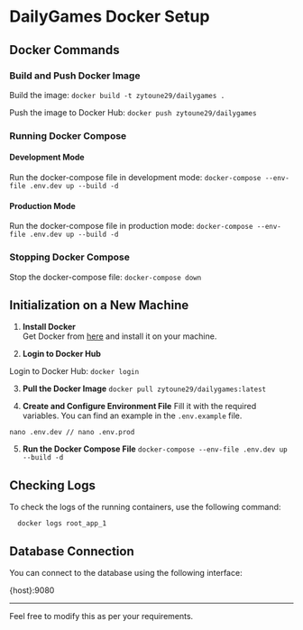 # DailyGames Docker Setup

## Docker Commands

### Build and Push Docker Image

Build the image:
``
docker build -t zytoune29/dailygames .
``

Push the image to Docker Hub:
``
docker push zytoune29/dailygames
``

### Running Docker Compose

#### Development Mode

Run the docker-compose file in development mode:
``
docker-compose --env-file .env.dev up --build -d
``
#### Production Mode
Run the docker-compose file in production mode:
``
docker-compose --env-file .env.dev up --build -d
``

### Stopping Docker Compose
    
Stop the docker-compose file:
``
docker-compose down
``

## Initialization on a New Machine

1. **Install Docker**  
   Get Docker from [here](https://www.docker.com/products/docker-desktop) and install it on your machine.

2. **Login to Docker Hub**

Login to Docker Hub:
``
docker login
``

3. **Pull the Docker Image**
``
docker pull zytoune29/dailygames:latest
``

4. **Create and Configure Environment File**
Fill it with the required variables. You can find an example in the `.env.example` file.

``
nano .env.dev // nano .env.prod
``

5. **Run the Docker Compose File**
``
docker-compose --env-file .env.dev up --build -d
``

## Checking Logs

To check the logs of the running containers, use the following command:

``  
docker logs root_app_1
``

## Database Connection

You can connect to the database using the following interface:

{host}:9080

---

Feel free to modify this as per your requirements.
